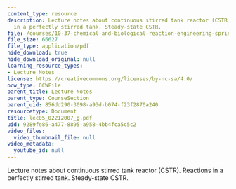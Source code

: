 ```yaml
---
content_type: resource
description: Lecture notes about continuous stirred tank reactor (CSTR). Reactions
  in a perfectly stirred tank. Steady-state CSTR.
file: /courses/10-37-chemical-and-biological-reaction-engineering-spring-2007/9289fe86a4778895a9584bb4fca5c5c2_lec05_02212007_g.pdf
file_size: 66627
file_type: application/pdf
hide_download: true
hide_download_original: null
learning_resource_types:
- Lecture Notes
license: https://creativecommons.org/licenses/by-nc-sa/4.0/
ocw_type: OCWFile
parent_title: Lecture Notes
parent_type: CourseSection
parent_uid: 856dd290-3098-a93d-b074-f23f2870a240
resourcetype: Document
title: lec05_02212007_g.pdf
uid: 9289fe86-a477-8895-a958-4bb4fca5c5c2
video_files:
  video_thumbnail_file: null
video_metadata:
  youtube_id: null
---
```

Lecture notes about continuous stirred tank reactor (CSTR). Reactions in a perfectly stirred tank. Steady-state CSTR.